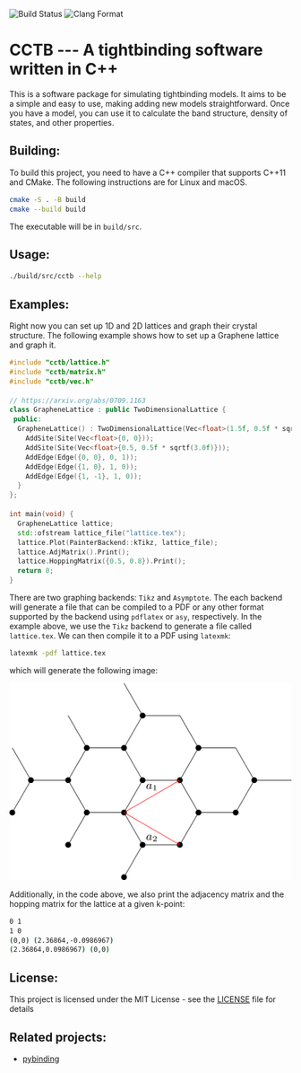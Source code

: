 ![Build Status](https://github.com/keyehzy/cctb/actions/workflows/cmake.yml/badge.svg)
![Clang Format](https://github.com/keyehzy/cctb/actions/workflows/clang-format.yml/badge.svg)

# CCTB --- A tightbinding software written in C++

This is a software package for simulating tightbinding models. It aims to be a simple and easy to use, making adding new models straightforward. Once you have a model, you can use it to calculate the band structure, density of states, and other properties.

## Building:

To build this project, you need to have a C++ compiler that supports C++11 and CMake. The following instructions are for Linux and macOS.

```bash
cmake -S . -B build
cmake --build build
```

The executable will be in `build/src`.

## Usage:

```bash
./build/src/cctb --help
```

## Examples:

Right now you can set up 1D and 2D lattices and graph their crystal structure. The following example shows how to set up a Graphene lattice and graph it.

```c++
#include "cctb/lattice.h"
#include "cctb/matrix.h"
#include "cctb/vec.h"

// https://arxiv.org/abs/0709.1163
class GrapheneLattice : public TwoDimensionalLattice {
 public:
  GrapheneLattice() : TwoDimensionalLattice(Vec<float>(1.5f, 0.5f * sqrtf(3.0f)), Vec<float>(1.5f, -0.5f * sqrtf(3.0f))) {
    AddSite(Site(Vec<float>{0, 0}));
    AddSite(Site(Vec<float>{0.5, 0.5f * sqrtf(3.0f)}));
    AddEdge(Edge({0, 0}, 0, 1));
    AddEdge(Edge({1, 0}, 1, 0));
    AddEdge(Edge({1, -1}, 1, 0));
  }
};

int main(void) {
  GrapheneLattice lattice;
  std::ofstream lattice_file("lattice.tex");
  lattice.Plot(PainterBackend::kTikz, lattice_file);
  lattice.AdjMatrix().Print();
  lattice.HoppingMatrix({0.5, 0.8}).Print();
  return 0;
}
```

There are two graphing backends: `Tikz` and `Asymptote`. The each backend will generate a file that can be compiled to a PDF or any other format supported by the backend using `pdflatex` or `asy`, respectively. In the example above, we use the `Tikz` backend to generate a file called `lattice.tex`. We can then compile it to a PDF using `latexmk`:

```bash
latexmk -pdf lattice.tex
```

which will generate the following image:

![Graphene lattice](examples/graphene.png)


Additionally, in the code above, we also print the adjacency matrix and the hopping matrix for the lattice at a given k-point:

```bash
0 1 
1 0 
(0,0) (2.36864,-0.0986967) 
(2.36864,0.0986967) (0,0) 
```

## License:

This project is licensed under the MIT License - see the [LICENSE](LICENSE) file for details

## Related projects:

- [pybinding](https://github.com/dean0x7d/pybinding)